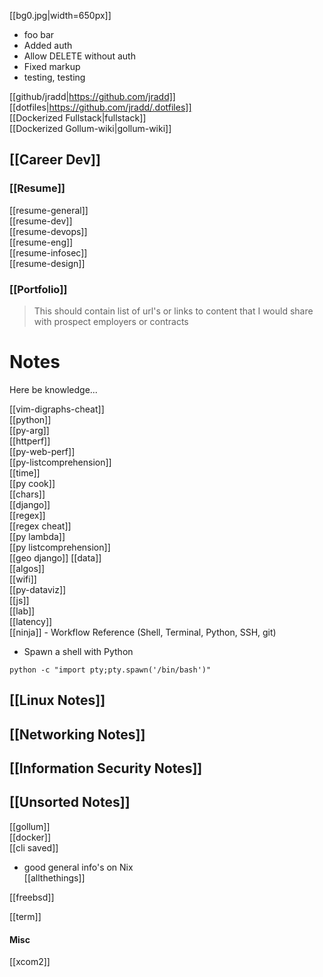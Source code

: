 [[bg0.jpg|width=650px]]  
- foo bar
- Added auth  
- Allow DELETE without auth  
- Fixed markup
- testing, testing

[[github/jradd|https://github.com/jradd]]  
[[dotfiles|https://github.com/jradd/.dotfiles]]  
[[Dockerized Fullstack|fullstack]]  
[[Dockerized Gollum-wiki|gollum-wiki]]  

## [[Career Dev]]  

### [[Resume]]  

[[resume-general]]  
[[resume-dev]]  
[[resume-devops]]  
[[resume-eng]]  
[[resume-infosec]]  
[[resume-design]]  


### [[Portfolio]]  

> This should contain list of url's or links to content 
> that I would share with prospect employers or contracts

# Notes
Here be knowledge...


[[vim-digraphs-cheat]]  
[[python]]  
[[py-arg]]  
[[httperf]]  
[[py-web-perf]]  
[[py-listcomprehension]]  
[[time]]  
[[py cook]]  
[[chars]]  
[[django]]  
[[regex]]  
[[regex cheat]]  
[[py lambda]]  
[[py listcomprehension]]  
[[geo django]]
[[data]]   
[[algos]]  
[[wifi]]  
[[py-dataviz]]  
[[js]]  
[[lab]]  
[[latency]]   
[[ninja]] - Workflow Reference (Shell, Terminal, Python, SSH, git)


- Spawn a shell with Python  

`python -c "import pty;pty.spawn('/bin/bash')"`  

## [[Linux Notes]]  

## [[Networking Notes]]  

## [[Information Security Notes]]  

## [[Unsorted Notes]]  
[[gollum]]  
[[docker]]  
[[cli saved]]  

- good general info's on Nix  
[[allthethings]]

[[freebsd]]  

[[term]]  

#### Misc  
[[xcom2]]  


